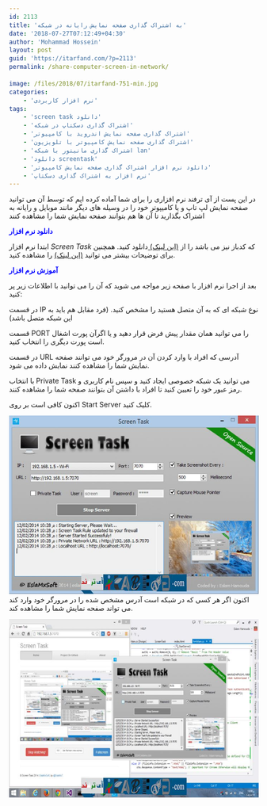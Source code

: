 ```yaml
---
id: 2113
title: 'به اشتراک گذاری صفحه نمایش رایانه در شبکه'
date: '2018-07-27T07:12:49+04:30'
author: 'Mohammad Hossein'
layout: post
guid: 'https://itarfand.com/?p=2113'
permalink: /share-computer-screen-in-network/

image: /files/2018/07/itarfand-751-min.jpg
categories:
    - 'نرم افزار کاربردی'
tags:
    - 'screen task دانلود'
    - 'اشتراک گذاری دسکتاپ در شبکه'
    - 'اشتراک گذاری صفحه نمایش اندروید با کامپیوتر'
    - 'اشتراک گذاری صفحه نمایش کامپیوتر با تلویزیون'
    - 'اشتراک گذاری مانیتور با شبکه lan'
    - 'دانلود screentask'
    - 'دانلود نرم افزار اشتراک گذاری صفحه نمایش کامپیوتر'
    - 'نرم افزار به اشتراک گذاری دسکتاپ'
---
```


 در این پست از آی ترفند نرم افزاری را برای شما آماده کرده ایم که توسط آن می توانید صفحه نمایش لپ تاپ و یا کامیپوتر خود را در وسیله های دیگر مانند موبایل و رایانه به اشتراک بگذارید تا آن ها هم بتوانند صفحه نمایش شما را مشاهده کنند

 <span style="color:#0000FF;">**دانلود نرم افزار**</span>

 ابتدا نرم افزار *Screen Task* که کدباز نیز می باشد را از [(این لینک) ](http://goo.gl/gHnPmN)دانلود کنید. همچنین برای توضیحات بیشتر می توانید [(این لینک)](https://github.com/EslaMx7/ScreenTask) را مشاهده کنید.

 <span style="color:#0000FF;">**آموزش نرم افزار**</span>

 بعد از اجرا نرم افزار با صفحه زیر مواجه می شوید که آن را می توانید با اطلاعات زیر پر کنید:

 در قسمت IP نوع شبکه ای که به آن متصل هستید را مشخص کنید. (فرد مقابل هم باید به این شبکه متصل باشد)

 قسمت PORT را می توانید همان مقدار پیش فرض قرار دهید و یا اگرآن پورت اشغال است پورت دیگری را انتخاب کنید.

 در قسمت URL آدرسی که افراد با وارد کردن آن در مرورگر خود می توانند صفحه نمایش شما را مشاهده کنند نمایش داده می شود.

 با انتخاب Private Task می توانید یک شبکه خصوصی ایجاد کنید و سپس نام کاربری و رمز عبور خود را تعیین کنید تا افراد با داشتن آن بتوانند صفحه شما را مشاهده کنند.

 اکنون کافی است بر روی Start Server کلیک کنید.

 ![mhkarami97](/files/2018/07/itarfand-749-min.jpg)اکنون اگر هر کسی که در شبکه است آدرس مشخص شده را در مرورگر خود وارد کند می تواند صفحه نمایش شما را مشاهده کند.

 ![mhkarami97](/files/2018/07/itarfand-750-min.jpg)